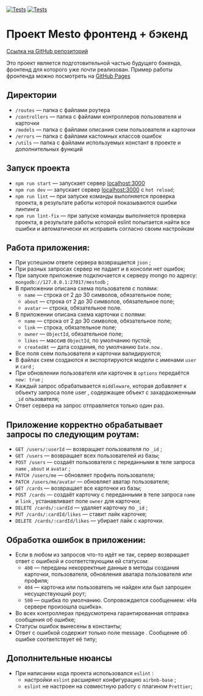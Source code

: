 [![Tests](../../actions/workflows/tests-13-sprint.yml/badge.svg)](../../actions/workflows/tests-13-sprint.yml) 
[![Tests](../../actions/workflows/tests-14-sprint.yml/badge.svg)](../../actions/workflows/tests-14-sprint.yml)


# Проект Mesto фронтенд + бэкенд

[Ссылка на GitHub репозиторий](https://github.com/chepash/express-mesto-gha)

Это проект является подготовительной частью будущего бэкенда, фронтенд для которого уже почти реализован. Пример работы фронтенда можно посмотреть на [GitHub Pages](https://chepash.github.io/react-mesto-auth/)


## Директории

- `/routes` — папка с файлами роутера  
- `/controllers` — папка с файлами контроллеров пользователя и карточки   
- `/models` — папка с файлами описания схем пользователя и карточки  
- `/errors` — папка с файлами кастомных классов ошибок
- `/utils` — папка с файлами используемых констант в проекте и дополнительных функций


## Запуск проекта

- `npm run start` — запускает сервер [localhost:3000](http://localhost:3000/)
- `npm run dev` — запускает сервер [localhost:3000](http://localhost:3000/) с `hot reload`;
- `npm run lint` — при запуске команды выполняется проверка проекта, в результате работы которой показываются ошибки линтинга
- `npm run lint-fix` — при запуске команды выполняется проверка проекта, в результате работы которой eslint попытается найти все ошибки и автоматически их исправить согласно своим настройкам


## Работа приложения:

- При успешном ответе сервера возвращается `json` ;
- При разных запросах сервер не падает и в консоли нет ошибок;
- При запуске приложение подключается к серверу mongo по адресу: `mongodb://127.0.0.1:27017/mestodb` ;
- В приложении описана схема пользователя с полями:
  - `name` — строка от 2 до 30 символов, обязательное поле;
  - `about` — строка от 2 до 30 символов, обязательное поле;
  - `avatar` — строка, обязательное поле.
- В приложении описана схема карточки с полями:
  - `name` — строка от 2 до 30 символов, обязательное поле;
  - `link` — строка, обязательное поле;
  - `owner` — `ObjectId`, обязательное поле;
  - `likes` — массив `ObjectId`, по умолчанию пустой;
  - `createdAt` — дата создания, по умолчанию `Date.now` .
- Все поля схем пользователя и карточки валидируются;
- В файлах схем создаются и экспортируются модели с именами `user` и `card` ;
- При обновлении пользователя или карточек в `options` передаётся `new: true` ;
- Каждый запрос обрабатывается `middleware`, которая добавляет к объекту запроса поле user , содержащее объект с захардкоженным `_id` ользователя;
- Ответ сервера на запрос отправляется только один раз.


## Приложение корректно обрабатывает запросы по следующим роутам:

- `GET /users/:userId` — возвращает пользователя по `_id` ;
- `GET /users` — возвращает всех пользователей из базы;
- `POST /users` — создаёт пользователя с переданными в теле запроса `name` , `about` и `avatar` ;
- `PATCH /users/me` — обновляет профиль пользователя;
- `PATCH /users/me/avatar` — обновляет аватар пользователя;
- `GET /cards` — возвращает все карточки из базы;
- `POST /cards` — создаёт карточку с переданными в теле запроса `name` и `link` , устанавливает поле `owner` для карточки;
- `DELETE /cards/:cardId` — удаляет карточку по `_id` ;
- `PUT /cards/:cardId/likes` — ставит лайк карточке;
- `DELETE /cards/:cardId/likes` — убирает лайк с карточки.


## Обработка ошибок в приложении:

- Если в любом из запросов что-то идёт не так, сервер возвращает ответ с ошибкой и соответствующим ей статусом:
  - `400` — переданы некорректные данные в методы создания карточки, пользователя, обновления аватара пользователя или профиля;
  - `404` — карточка или пользователь не найден или был запрошен несуществующий роут;
  - `500` — ошибка по умолчанию. Сопровождается сообщением: «На сервере произошла ошибка».
- Во всех контроллерах предусмотрена гарантированная отправка сообщения об ошибке;
- Статусы ошибок вынесены в константы;
- Ответ с ошибкой содержит только поле message . Сообщение об ошибке соответствует её типу;


## Дополнительные нюансы

- При написании кода проекта использовался `eslint` :
  - настройки `eslint` расширяют конфигурацию `airbnb-base` ;
  - `eslint` не настроен на совместную работу с плагином `Prettier`;


